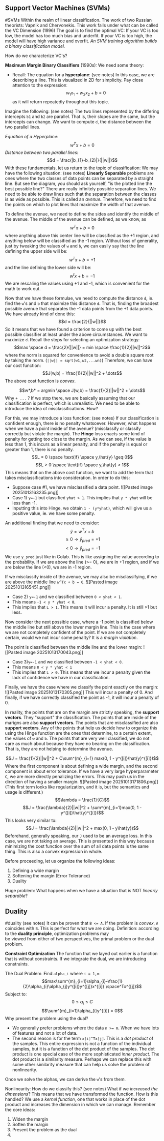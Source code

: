 ## Support Vector Machines (SVMs)
#SVMs
Within the realm of linear classification. 
	The work of two Russian theorists: Vapnik and Chervonekis. This work falls under what can be called the VC Dimension (1996)
The goal is to find the optimal VC:
	If your VC is too low, the model has too much bias and underfit. 
	If your VC is too high, the model will have high variance and overfit.
*An SVM training algorithm builds a binary classification model.*

How do we characterize VC's?

**Maximum Margin Binary Classifiers** (1990s):
We need some theory: 
- Recall: The equation for a **hyperplane**:
(see notes)
In this case, we are describing a line. This is visualized in 2D for simplicity. 
Pay close attention to the expression:
$$w_{1}x_{1} + w_{2}x_{2} + b = 0$$as it will return repeatedly throughout this topic. 

Imagine the following:
(see notes)
The two lines represented by the differing intercepts `b1` and `b2` are parallel. That is, their slopes are the same, but the intercepts can change. 
We want to compute `d`, the distance between the two parallel lines. 

*Equation of a Hyperplane*: $$w^Tx +b = 0$$
*Distance between two parallel lines*: $$d = \frac{|b_{1}-b_{2}|}{||w||}$$
With these fundamentals, let us return to the topic of classification:
We may have the following situation: 
(see notes)
**Linearly Separable** problems are ones where the two classes of data points can be separated by a straight line. 
But see the diagram, you should ask yourself, "is the plotted line the best possible line?"
There are really infinitely possible separation lines. 
We need to be able to draw lines such that the separation between the classes is as wide as possible. This is called an *avenue*. Therefore, we need to find the points on which to plot lines that maximize the width of that avenue. 

To define the avenue, we need to define the sides and identify the middle of the avenue. The middle of the avenue can be defined, as we know, as $$w^Tx + b = 0$$where anything above this center line will be classified as the +1 region, and anything below will be classified as the -1 region. 
Without loss of generality, just by tweaking the values of `w` and `b`, we can easily say that the line defining the upper side will be: $$w^Tx + b = +1$$and the line defining the lower side will be: $$w^tx + b = -1$$We are rescaling the values using +1 and -1, which is convenient for the math to work out. 

Now that we have these formulae, we need to compute the distance `d`, ie. find the `w`'s and `b` that maximize this distance `d`. That is, finding the broadest possible avenue that separates the -1 data points from the +1 data points. 
We have already kind of done this: $$d = \frac{2}{||w||}$$
So it means that we have found a criterion to come up with the best possible classifier at least under the above circumstances. We want to maximize `d`. 
Recall the steps for selecting an optimization strategy:
$$max \space d = \frac{2}{||w||} = min \space \frac{1}{2}||w||^2$$where the norm is squared for convenience to avoid a double square root by taking the norm. (`||w|| = sqrt(w1,w2,...wn)`)
Therefore, we can have our cost function: $$J(w,b) = \frac{1}{2}||w||^2 + \dots$$
The above cost function is *convex*. 

$$w*,b* = argmin \space J(w,b) = \frac{1}{2}||w||^2 + \dots$$
Why `+ ...` ?
If we stop there, we are basically assuming that our classification is perfect, which is unrealistic. We need to be able to introduce the idea of misclassifications. How?

For this, we may introduce a loss function: 
(see notes)
If our classification is confident enough, there is no penalty whatsoever. However, what happens when we have a point inside of the avenue? (misclassify or classify correctly but violate the margin).
The **Hinge** loss enacts some kind of penalty for getting too close to the margin. 
As we can see, if the value is less than 1, this incurs as a linear penalty, and if the penalty is equal or greater than 1, there is no penalty.
$$L = 0 \space \text{if} \space y,\hat{y} \geq 0$$$$L > 0 \space \text{if} \space y,\hat{y} < 1$$
This means that on the above cost function, we want to add the term that takes misclassifications into consideration. In order to do this: 
- Suppose case #1, we have misclassified a data point. ![[Pasted image 20251013163235.png]]
- Case 1) `y=-1` but classified `yhat > 1`. This implies that `y * yhat` will be less than -1. 
- Inputting this into Hinge, we obtain `1 - (y*yhat)`, which will give us a positive value, ie. we have some penalty.

An additional finding that we need to consider: $$\hat{y} = w^Tx + b$$$$\geq 0 \to \hat{y}_{pred} = +1$$$$< 0 \to \hat{y}_{pred} = -1$$We use `y_pred` just like in Colab. This is like assigning the value according to the probability. If we are above the line (>= 0), we are in +1 region, and if we are below the line (<0), we are in -1 region. 

If we misclassify inside of the avenue, we may also be misclassifying, if we are above the middle line `w^Tx + b = 0`. 
![[Pasted image 20251013165451.png]]
- Case 2) `y=-1` and we classified between `0 < yhat < 1`.
- This means `-1 < y * yhat < 0`. 
- This implies that `L > 1`. This means it will incur a penalty. It is still >1 but less. 

Now consider the next possible case, where a -1 point is classified below the middle line but still above the lower margin line. This is the case where we are not completely confident of the point. If we are not completely certain, would we not incur some penalty? It is a *margin violation*. 

The point is classified between the middle line and the lower magin:
![[Pasted image 20251013170043.png]]
- Case 3)`y=-1` and we classified between `-1 < yhat < 0`.
- This means `0 < y * yhat < 1`
- This implies that `L > 0`. This means that we incur a penalty given the lack of confidence we have in our classification. 

Finally, we have the case where we classify the point exactly on the margin:
![[Pasted image 20251013170305.png]]
This will incur a penalty of 0. 
And finally, if we have correctly classified the point as -1, it will incur a penalty of 0. 

In reality, the points that are on the margin are strictly speaking, the **support vectors**. They "support" the classification. The points that are inside of the marigns are also **support vectors**. The points that are misclassified are also **support vectors**. Any of the points that help us decide how to organize this using the Hinge function are the ones that determine, to a certain extent, the values of `w` and `b`. The points that are very well classified, we do not care as much about because they have no bearing on the classification. That is, they are not helping to determine the avenue. 

$$J = \frac{1}{2}||w||^2 + C\sum^{m}_{i=1} max(0, 1 - y^{[i]}\hat{y}^{[i]})$$
Where the first component is about defining a wide margin, and the second component is about error tolerance. If we have a very large hyperparameter `C`, we are more directly penalizing the errors. This may push us in the direction of having a smaller margin. 
![[Pasted image 20251013171806.png]]
(This first term looks like regularization, and it is, but the semantics and usage is different.)
$$\lambda = \frac{1}{C}$$$$J = \frac{\lambda}{2}||w||^2 + \sum^{m}_{i=1}max(0, 1 - y^{[i]}\hat{y}^{[i]})$$
This looks very similar to: $$J = \frac{\lambda}{2}||w||^2 + max(0, 1 - y\hat{y})$$
Beforehand, generally speaking, our `J` used to be an average loss. In this case, we are not taking an average. This is presented in this way because minimizing the cost function over the sum of all data points is the same thing. This is also a convex expression in whole. 

Before proceeding, let us organize the following ideas:
1) Defining a wide margin 
2) Softening the margin (Error Tolerance)
3) Duality 

Huge problem: What happens when we have a situation that is NOT *linearly separable*?

## Duality 
#duality
(see notes)
It can be proven that `B <= A`. 
If the problem is *convex*, `A` coincides with `B`. This is perfect for what we are doing. 
Definition: according to the **duality principle**, optimization problems may  
be viewed from either of two perspectives, the primal problem or the dual  
problem.

**Constraint Optimization**
The function that we layed out earlier is a function that is without constraints. If we integrate the dual, we are introducing constraints. 

The Dual Problem:
Find `alpha_i` where `i = 1,m`
$$max\sum^{m}_{i=1}\alpha_{i}-\frac{1}{2}\alpha_{i}\alpha_{j}y^{[i]}y^{[j]}x^{[i]} \space^Tx^{[j]}$$
Subject to: $$0 \leq \alpha_{i} \leq C$$$$\sum^{m}_{i=1}\alpha_{i}y^{[i]} = 0$$
Why present the problem using the dual?
- We generally prefer problems where the data `n >= m`. When we have lots of features and not a lot of data. 
- The second reason is for the term `x[i]^Tx[j]`. This is a *dot product* of the samples. This entire expression is not a function of the individual samples, but it is a function of the dot product of the samples. The dot product is one special case of the more sophisticated *inner product*. The dot product is a similarity measure. Perhaps we can replace this with some other similarity measure that can help us solve the problem of nonlinearity. 

Once we solve the alphas, we can derive the `w`'s from them. 

Nonlinearity:
How do we classify this? 
(see notes)
What if we *increased the dimensions*?
This means that we have transformed the function. How is this handled? We use a *kernel function*, one that works in place of the dot product and increases the dimension in which we can manage. 
Remember the core ideas:
1) Widen the margin 
2) Soften the margin 
3) Present the problem as the dual 
4) 



